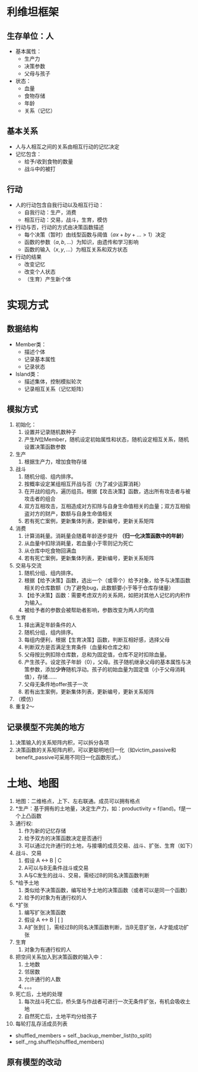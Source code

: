 # 利维坦框架

## 生存单位：人
- 基本属性：
  - 生产力
  - 决策参数
  - 父母与孩子
- 状态：
  - 血量
  - 食物存储
  - 年龄
  - 关系（记忆）

## 基本关系
- 人与人相互之间的关系由相互行动的记忆决定
- 记忆包含：
  - 给予/收到食物的数量
  - 战斗中的被打

## 行动
- 人的行动包含自我行动以及相互行动：
  - 自我行动：生产，消费
  - 相互行动：交易，战斗，生育，模仿
- 行动与否，行动的方式由决策函数描述
  - 每个决策（暂时）由线型函数与阈值（$ax + by + \dots>1$）决定
  - 函数的参数（$a, b, \dots$）为知识，由遗传和学习影响
  - 函数的输入（$x, y, \dots$）为相互关系和双方状态
- 行动的结果
  - 改变记忆
  - 改变个人状态
  - （生育）产生新个体

# 实现方式

## 数据结构
- Member类：
  - 描述个体
  - 记录基本属性
  - 记录状态
- Island类：
  - 描述集体，控制模拟轮次
  - 记录相互关系（记忆矩阵）

## 模拟方式
1. 初始化：
   1. 设置并记录随机数种子
   2. 产生$N$位Member，随机设定初始属性和状态，随机设定相互关系，随机设置决策函数参数
2. 生产
   1. 根据生产力，增加食物存储
3. 战斗
   1. 随机分组、组内排序。
   2. 按概率设定某组相互开战与否（为了减少运算消耗）
   3. 在开战的组内，遍历组员。根据【攻击决策】函数，选出所有攻击者与被攻击者的组合
   4. 双方互相攻击，互相造成对方扣除与自身生命值相关的血量；双方互相偷盗对方的财产，数额与自身生命值相关
   5. 若有死亡案例，更新集体列表，更新编号，更新关系矩阵
4. 消费
   1. 计算消耗量。消耗量会随着年龄逐步提升 **（归一化决策函数中的年龄）**
   2. 从血量中扣除消耗量，若血量小于零则记为死亡
   3. 从仓库中吃食物回满血
   4. 若有死亡案例，更新集体列表，更新编号，更新关系矩阵
5. 交易与交流
   1. 随机分组、组内排序。
   2. 根据【给予决策】函数，选出一个（或零个）给予对象，给予与决策函数相关的仓库数额（为了避免bug，此数额要小于等于仓库存储量）
   3. 【给予决策】函数：需要考虑双方的关系网，如把对其他人记忆的内积作为输入。
   4. 被给予者的参数会被帮助者影响，参数改变为两人的均值
6. 生育
   1. 择出满足年龄条件的人
   2. 随机分组，组内排序。
   3. 每组内便利，根据【生育决策】函数，判断互相好感，选择父母
   4. 判断双方是否满足生育条件（血量和仓库之和）
   5. 父母按比例扣除仓库数，总和为固定值，仓库不足时扣除血量。
   6. 产生孩子。设定孩子年龄（0），父母。孩子随机继承父母的基本属性与决策参数，添加**少许**随机浮动。孩子的初始血量为固定值（小于父母消耗值），存储……
   7. 父母无条件地offer孩子一次
   8. 若有出生案例，更新集体列表，更新编号，更新关系矩阵
7. （模仿）
8. 重复2～

## 记录模型不完美的地方
1. 决策输入的关系矩阵内积，可以拆分各项
2. 决策函数的关系矩阵内积，可以更聪明地归一化（如victim_passive和benefit_passive可采用不同归一化函数形式。）


# 土地、地图

1. 地图：二维格点，上下、左右联通。成员可以拥有格点
2. *生产：基于拥有的土地量，决定生产力，如：productivity = f(land)。f是一个上凸函数
3. 通行权: 
   1. 作为新的记忆存储
   2. 给予双方的决策函数决定是否通行
   3. 可以通过允许通行的土地，与接壤的成员交易、战斗、扩张、生育（如下）
4. 战斗、交易
   1. 假设 A <-> B | C
   2. A可以与B无条件战斗或交易
   3. A与C发生的战斗、交易，需经过B的同名决策函数判断
5. *给予土地
   1. 类似给予决策函数，编写给予土地的决策函数（或者可以是同一个函数）
   2. 给予的对象为有通行权的人
6. *扩张
   1. 编写扩张决策函数
   2. 假设 A <-> B | [ ]
   3. A扩张到[ ]，需经过B的同名决策函数判断，当B无意扩张，A才能成功扩张
7. 生育
   1. 对象为有通行权的人
8. 把空间关系加入到决策函数的输入中：
   1. 土地数
   2. 邻居数
   3. 允许通行的人数
   4. 。。。
9. 死亡后，土地的处理
   1. 每次战斗死亡后，桥头堡与作战者可进行一次无条件扩张，有机会吸收土地
   2. 自然死亡后，土地平均分给孩子
10. 每轮打乱存活成员列表
   - shuffled_members = self._backup_member_list(to_split)
   - self._rng.shuffle(shuffled_members)

## 原有模型的改动
